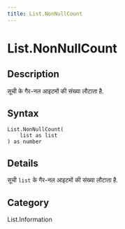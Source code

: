 ```yaml
---
title: List.NonNullCount
---
```


# List.NonNullCount


## Description

सूची के गैर-नल आइटमों की संख्या लौटाता है.


## Syntax

```powerquery
List.NonNullCount(
    list as list
) as number
```


## Details

सूची <code>list</code> के गैर-नल आइटमों की संख्या लौटाता है.



## Category
List.Information
